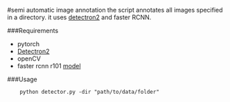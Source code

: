 #semi automatic image annotation
the script annotates all images specified in a directory.
it uses [detectron2](https://ai.facebook.com/tools/detectron2/) and faster RCNN.

###Requirements
* pytorch
* [Detectron2](https://detectron2.readthedocs.io/tutorials/install.html)
* openCV
* faster rcnn r101 [model](https://dl.fbaipublicfiles.com/detectron2/COCO-Detection/faster_rcnn_X_101_32x8d_FPN_3x/139173657/model_final_68b088.pkl)

###Usage
```
    python detector.py -dir "path/to/data/folder"
```
